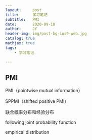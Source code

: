 ```yaml
---
layout:     post
title:      学习笔记
subtitle:   PMI
date:       2020-09-10
author:     JY
header-img: img/post-bg-ios9-web.jpg
catalog: true
mathjax: true
tags:
    - 学习笔记

---
```


## PMI

PMI（pointwise mutual information）

SPPMI（shifted positive PMI）

联合概率分布和经验分布

following joint probability function

empirical distribution

